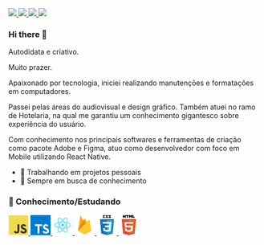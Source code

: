 <a href="https://www.linkedin.com/in/ovictorfonseca>" alt="linkedin" target="_blank">
<img src="https://img.shields.io/badge/LinkedIn-%230077B5.svg?&style=flat-square&logo=linkedin&logoColor=white">
</a>

<a href="https://github.com/<ofonsecavictor>" alt="github" target="_blank">
<img src="https://img.shields.io/badge/GitHub-000000?&style=flat-square&logo=GitHub&logoColor=white">
</a>

<a href="https://wa.me/<+5512982770919>" alt="WhatsApp" target="_blank">
<img src="https://img.shields.io/badge/-WhatsApp-25d366?style=flat-square&labelColor=25d366&logo=whatsapp&logoColor=white&link=https://wa.me/<SEUNUMERO>"/>
</a>

<a href="mailto:<contatovictorfonseca@gmail.com>" alt="gmail" target="_blank">
<img src="https://img.shields.io/badge/-Gmail-FF0000?style=flat-square&labelColor=FF0000&logo=gmail&logoColor=white&link=mailto:<SEUEMAIL>" />
</a>

### Hi there 👋

Autodidata e criativo. 

Muito prazer. 

Apaixonado por tecnologia, iniciei realizando manutenções e formatações em computadores. 

Passei pelas áreas do audiovisual e design gráfico. 
Também atuei no ramo de Hotelaria, na qual me garantiu um conhecimento gigantesco sobre experiência do usuário. 

Com conhecimento nos principais softwares e ferramentas de criação como pacote Adobe e Figma, atuo como desenvolvedor com foco em Mobile utilizando React Native.

- 🔭 Trabalhando em projetos pessoais
- 🧠 Sempre em busca de conhecimento


### 🧠 Conhecimento/Estudando
<a href="https://developer.mozilla.org/en-US/docs/Web/JavaScript" target="_blank"> 
<img src="https://raw.githubusercontent.com/devicons/devicon/master/icons/javascript/javascript-original.svg" alt="javascript" width="40" height="40"/> 
</a>

<a href="https://developer.mozilla.org/en-US/docs/Web/JavaScript" target="_blank"> 
<img src="https://raw.githubusercontent.com/github/explore/80688e429a7d4ef2fca1e82350fe8e3517d3494d/topics/typescript/typescript.png" alt="javascript" width="40" height="40"/> 
</a>

<a href="https://developer.mozilla.org/en-US/docs/Web/JavaScript" target="_blank"> 
<img src="https://raw.githubusercontent.com/github/explore/80688e429a7d4ef2fca1e82350fe8e3517d3494d/topics/react/react.png" alt="javascript" width="40" height="40"/> 
</a>

<a href="https://developer.mozilla.org/en-US/docs/Web/JavaScript" target="_blank"> 
<img src="https://raw.githubusercontent.com/github/explore/80688e429a7d4ef2fca1e82350fe8e3517d3494d/topics/firebase/firebase.png" alt="firebase" width="40" height="40"/> 
</a>

<a href="https://developer.mozilla.org/en-US/docs/Web/JavaScript" target="_blank"> 
<img src="https://raw.githubusercontent.com/github/explore/80688e429a7d4ef2fca1e82350fe8e3517d3494d/topics/css/css.png" alt="css" width="40" height="40"/> 
</a>

<a href="https://developer.mozilla.org/en-US/docs/Web/JavaScript" target="_blank"> 
<img src="https://raw.githubusercontent.com/github/explore/80688e429a7d4ef2fca1e82350fe8e3517d3494d/topics/html/html.png" alt="javascript" width="40" height="40"/> 
</a>








